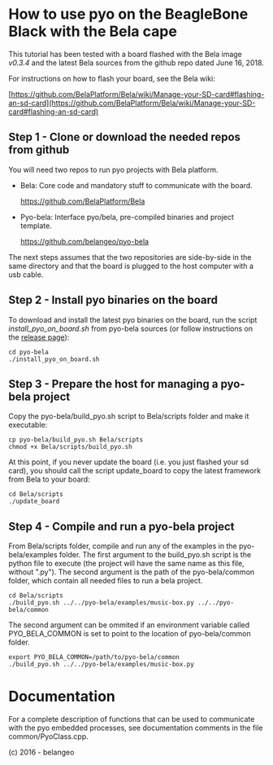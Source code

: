 How to use pyo on the BeagleBone Black with the Bela cape
=========================================================

This tutorial has been tested with a board flashed with the 
Bela image _v0.3.4_ and the latest Bela sources from the 
github repo dated June 16, 2018.

For instructions on how to flash your board, see the Bela 
wiki:

[https://github.com/BelaPlatform/Bela/wiki/Manage-your-SD-card#flashing-an-sd-card](https://github.com/BelaPlatform/Bela/wiki/Manage-your-SD-card#flashing-an-sd-card)

Step 1 - Clone or download the needed repos from github
-------------------------------------------------------

You will need two repos to run pyo projects with Bela platform.

- Bela: Core code and mandatory stuff to communicate with the board.

    https://github.com/BelaPlatform/Bela

- Pyo-bela: Interface pyo/bela, pre-compiled binaries and project template.

    https://github.com/belangeo/pyo-bela

The next steps assumes that the two repositories are side-by-side
in the same directory and that the board is plugged to the host 
computer with a usb cable.

Step 2 - Install pyo binaries on the board
------------------------------------------

To download and install the latest pyo binaries on the board, run the 
script _install\_pyo\_on\_board.sh_ from pyo-bela sources (or follow
instructions on the [release page](https://github.com/belangeo/pyo-bela/releases)):

    cd pyo-bela
    ./install_pyo_on_board.sh

Step 3 - Prepare the host for managing a pyo-bela project
-----------------------------------------------------------

Copy the pyo-bela/build_pyo.sh script to Bela/scripts folder and make it executable:

    cp pyo-bela/build_pyo.sh Bela/scripts
    chmod +x Bela/scripts/build_pyo.sh

At this point, if you never update the board (i.e. you just flashed your sd card), you
should call the script update_board to copy the latest framework from Bela to your board:

    cd Bela/scripts
    ./update_board

Step 4 - Compile and run a pyo-bela project
-------------------------------------------

From Bela/scripts folder, compile and run any of the examples in the 
pyo-bela/examples folder. The first argument to the build_pyo.sh script is 
the python file to execute (the project will have the same name as this file, 
without ".py"). The second argument is the path of the pyo-bela/common folder,
which contain all needed files to run a bela project.

    cd Bela/scripts
    ./build_pyo.sh ../../pyo-bela/examples/music-box.py ../../pyo-bela/common

The second argument can be ommited if an environment variable called PYO_BELA_COMMON
is set to point to the location of pyo-bela/common folder.

    export PYO_BELA_COMMON=/path/to/pyo-bela/common
    ./build_pyo.sh ../../pyo-bela/examples/music-box.py

Documentation
=============

For a complete description of functions that can be used to communicate 
with the pyo embedded processes, see documentation comments in the file 
common/PyoClass.cpp.

(c) 2016 - belangeo

